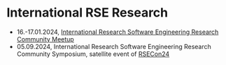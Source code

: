 # International RSE Research
- 16.-17.01.2024, [International Research Software Engineering Research Community Meetup](https://fg-rse.gi.de/veranstaltung/international-research-software-engineering-research-community-meetup)
- 05.09.2024, International Research Software Engineering Research Community Symposium, satellite event of [RSECon24](https://rsecon24.society-rse.org/)
